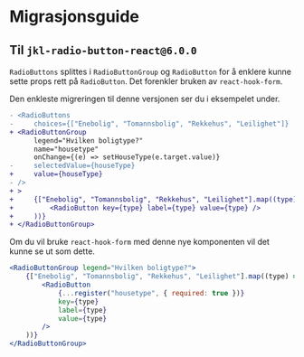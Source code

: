 # Migrasjonsguide

## Til `jkl-radio-button-react@6.0.0`

`RadioButtons` splittes i `RadioButtonGroup` og `RadioButton` for å enklere kunne sette props rett på `RadioButton`. Det forenkler bruken av `react-hook-form`.

Den enkleste migreringen til denne versjonen ser du i eksempelet under.

```diff
- <RadioButtons
-     choices={["Enebolig", "Tomannsbolig", "Rekkehus", "Leilighet"]}
+ <RadioButtonGroup
      legend="Hvilken boligtype?"
      name="housetype"
      onChange={(e) => setHouseType(e.target.value)}
-     selectedValue={houseType}
+     value={houseType}
- />
+ >
+     {["Enebolig", "Tomannsbolig", "Rekkehus", "Leilighet"].map((type) => (
+         <RadioButton key={type} label={type} value={type} />
+     ))}
+ </RadioButtonGroup>
```

Om du vil bruke `react-hook-form` med denne nye komponenten vil det kunne se ut som dette.

```jsx
<RadioButtonGroup legend="Hvilken boligtype?">
    {["Enebolig", "Tomannsbolig", "Rekkehus", "Leilighet"].map((type) => (
        <RadioButton
            {...register("housetype", { required: true })}
            key={type}
            label={type}
            value={type}
        />
    ))}
</RadioButtonGroup>
```
